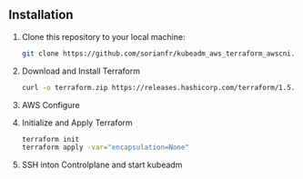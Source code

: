 
## Installation

1. Clone this repository to your local machine:

   ```bash
   git clone https://github.com/sorianfr/kubeadm_aws_terraform_awscni.git

2. Download and Install Terraform
   ```bash
   curl -o terraform.zip https://releases.hashicorp.com/terraform/1.5.6/terraform_1.5.6_linux_amd64.zip && unzip terraform.zip && sudo mv terraform /usr/local/bin/

3. AWS Configure
   
4. Initialize and Apply Terraform
   ```bash
   terraform init
   terraform apply -var="encapsulation=None"

5. SSH inton Controlplane and start kubeadm
   ```bash
   
